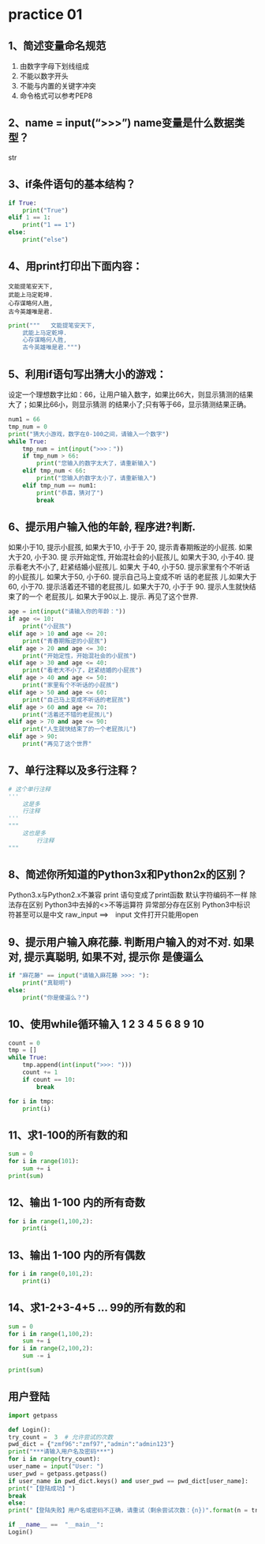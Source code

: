 # practice 01
## 1、简述变量命名规范
1. 由数字字母下划线组成
2. 不能以数字开头
3. 不能与内置的关键字冲突
4. 命令格式可以参考PEP8
## 2、name = input(“>>>”) name变量是什么数据类型？
str
## 3、if条件语句的基本结构？
```python
if True:
    print("True")
elif 1 == 1:
    print("1 == 1")
else:
    print("else")
```
## 4、用print打印出下面内容：
    文能提笔安天下,  
    武能上马定乾坤.  
    心存谋略何人胜,  
    古今英雄唯是君. 
```python
print("""   文能提笔安天下,  
    武能上马定乾坤.  
    心存谋略何人胜,  
    古今英雄唯是君.""")
```
## 5、利用if语句写出猜大小的游戏：
设定一个理想数字比如：66，让用户输入数字，如果比66大，则显示猜测的结果大了；如果比66小，则显示猜测
的结果小了;只有等于66，显示猜测结果正确。
```python
num1 = 66
tmp_num = 0
print("猜大小游戏，数字在0-100之间，请输入一个数字")
while True:
    tmp_num = int(input(">>>："))
    if tmp_num > 66:
        print("您输入的数字太大了，请重新输入")
    elif tmp_num < 66:
        print("您输入的数字太小了，请重新输入")
    elif tmp_num == num1:
        print("恭喜，猜对了")
        break
```
## 6、提示用户输入他的年龄, 程序进?判断.
  如果小于10, 提示小屁孩, 如果大于10, 小于于 20, 提示青春期叛逆的小屁孩. 如果大于20, 小于30. 提
示开始定性, 开始混社会的小屁孩儿, 如果大于30, 小于40. 提示看老大不小了, 赶紧结婚小屁孩儿. 如果大
于40, 小于50. 提示家里有个不听话的小屁孩儿. 如果大于50, 小于60. 提示自己马上变成不听 话的老屁孩
儿.如果大于60, 小于70. 提示活着还不错的老屁孩儿. 如果大于70, 小于于 90. 提示人生就快结束了的一个
老屁孩儿. 如果大于90以上. 提示. 再见了这个世界. 
```python
age = int(input("请输入你的年龄："))
if age <= 10:
    print("小屁孩")
elif age > 10 and age <= 20:
    print("青春期叛逆的小屁孩")
elif age > 20 and age <= 30:
    print("开始定性，开始混社会的小屁孩")
elif age > 30 and age <= 40:
    print("看老大不小了，赶紧结婚的小屁孩")
elif age > 40 and age <= 50:
    print("家里有个不听话的小屁孩")
elif age > 50 and age <= 60:
    print("自己马上变成不听话的老屁孩")
elif age > 60 and age <= 70:
    print("活着还不错的老屁孩儿")
elif age > 70 and age <= 90:
    print("人生就快结束了的一个老屁孩儿")
elif age > 90:
    print("再见了这个世界"
```
## 7、单行注释以及多行注释？

```python
# 这个单行注释
'''
    这是多
    行注释
'''
"""
    这也是多
        行注释
"""
```
## 8、简述你所知道的Python3x和Python2x的区别？

Python3.x与Python2.x不兼容
print 语句变成了print函数
默认字符编码不一样
除法存在区别
Python3中去掉的<>不等运算符
异常部分存在区别
Python3中标识符甚至可以是中文
raw_input ==>　input
文件打开只能用open

## 9、提示用户输入麻花藤. 判断用户输入的对不对. 如果对, 提示真聪明, 如果不对, 提示你 是傻逼么
```python
if "麻花藤" == input("请输入麻花藤 >>>: "):
    print("真聪明")
else:
    print("你是傻逼么？")
```
## 10、使用while循环输入 1 2 3 4 5 6 8 9 10
```python
count = 0
tmp = []
while True:
    tmp.append(int(input(">>>: ")))
    count += 1
    if count == 10:
        break

for i in tmp:
    print(i)
```
## 11、求1-100的所有数的和
```python
sum = 0
for i in range(101):
    sum += i
print(sum)
```
## 12、输出 1-100 内的所有奇数
```python
for i in range(1,100,2):
    print(i
```
## 13、输出 1-100 内的所有偶数
```python
for i in range(0,101,2):
    print(i)
```
## 14、求1-2+3-4+5 ... 99的所有数的和
```python
sum = 0
for i in range(1,100,2):
    sum += i
for i in range(2,100,2):
    sum -= i

print(sum)
```
## 用户登陆

```python
import getpass

def Login():
try_count =  3  # 允许尝试的次数
pwd_dict = {"zmf96":"zmf97","admin":"admin123"}
print("***请输入用户名及密码***")
for i in range(try_count):
user_name = input("User: ")
user_pwd = getpass.getpass()
if user_name in pwd_dict.keys() and user_pwd == pwd_dict[user_name]:
print("【登陆成功】")
break
else:
print("【登陆失败】用户名或密码不正确，请重试（剩余尝试次数：{n})".format(n = try_count-i-1))

if __name__ ==  "__main__":
Login()
```
